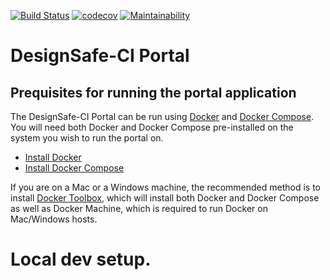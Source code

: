 [![Build Status](https://travis-ci.org/DesignSafe-CI/portal.svg?branch=master)](https://travis-ci.org/DesignSafe-CI/portal) 
[![codecov](https://codecov.io/gh/DesignSafe-CI/portal/branch/master/graph/badge.svg)](https://codecov.io/gh/DesignSafe-CI/portal)
[![Maintainability](https://api.codeclimate.com/v1/badges/8399b864b0d115d86450/maintainability)](https://codeclimate.com/github/DesignSafe-CI/portal/maintainability)

# DesignSafe-CI Portal

## Prequisites for running the portal application

The DesignSafe-CI Portal can be run using [Docker][1] and [Docker Compose][2]. You will
need both Docker and Docker Compose pre-installed on the system you wish to run the portal
on.

- [Install Docker][3]
- [Install Docker Compose][4]

If you are on a Mac or a Windows machine, the recommended method is to install
[Docker Toolbox][5], which will install both Docker and Docker Compose as well as Docker
Machine, which is required to run Docker on Mac/Windows hosts.

# Local dev setup.

[1]: https://docs.docker.com/
[2]: https://docs.docker.com/compose/
[3]: https://docs.docker.com/installation/
[4]: https://docs.docker.com/compose/install/
[5]: https://www.docker.com/toolbox
[6]: https://github.com/DesignSafe-CI/portal/wiki/Importing-data-from-Production-to-Development
[7]: https://github.com/DesignSafe-CI/portal/wiki/CSS-Styles-Reference
[8]: https://docs.djangoproject.com/en/dev/topics/testing/
[9]: http://jasmine.github.io/1.3/introduction.html
[10]: http://karma-runner.github.io/0.12/intro/installation.html
[11]: https://docs.angularjs.org/guide/unit-testing
